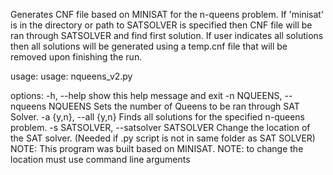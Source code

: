 Generates CNF file based on MINISAT for the n-queens problem. If 'minisat' is in the directory or path to SATSOLVER is
specified then CNF file will be ran through SATSOLVER and find first solution. If user indicates all solutions then all
solutions will be generated using a temp.cnf file that will be removed upon finishing the run.

usage:
usage: nqueens_v2.py <options>

options:
  -h, --help            show this help message and exit
  -n NQUEENS, --nqueens NQUEENS
                        Sets the number of Queens to be ran through SAT Solver.
  -a {y,n}, --all {y,n}
                        Finds all solutions for the specified n-queens problem.
  -s SATSOLVER, --satsolver SATSOLVER
                        Change the location of the SAT solver. (Needed if .py script is not in same folder as SAT
                        SOLVER) NOTE: This program was built based on MINISAT. NOTE: to change the location must use
                        command line arguments